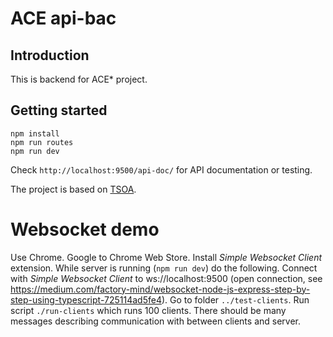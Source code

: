 # ACE api-bac

## Introduction

This is backend for ACE* project. 

## Getting started 

```
npm install
npm run routes
npm run dev
```

Check `http://localhost:9500/api-doc/` for API documentation or testing.

The project is based on [TSOA](https://tsoa-community.github.io/docs/). 


# Websocket demo

Use Chrome. Google to Chrome Web Store. Install *Simple Websocket Client* extension.
While server is running (`npm run dev`) do the following.
Connect with *Simple Websocket Client* to ws://localhost:9500  (open connection, see https://medium.com/factory-mind/websocket-node-js-express-step-by-step-using-typescript-725114ad5fe4).
Go to folder `../test-clients`. Run script `./run-clients` which runs 100 clients. 
There should be many messages describing communication with between clients and server.

